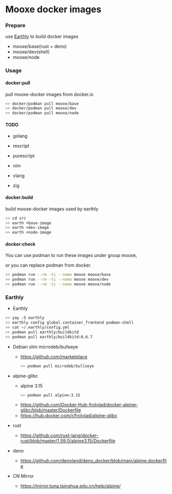 # Mooxe docker images

### Prepare

use [Earthly](https://earthly.dev/) to build docker images

- mooxe/base(rust + deno)
- mooxe/dev(shell)
- mooxe/node

### Usage

#### docker:pull

pull mooxe-docker images from docker.io

```bash
>> docker/podman pull mooxe/base
>> docker/podman pull mooxe/dev
>> docker/podman pull mooxe/node
```

#### TODO

- golang

- rescript
- purescript
- nim

- vlang
- zig

#### docker:build

build mooxe-docker images used by earthly

```bash
>> cd src
>> earth +base-image
>> earth +dev-image
>> earth +node-image
```

#### docker:check

You can use podman to run these images under group mooxe,

or you can replace podman from docker.

```bash
>> podman run --rm -ti --name mooxe mooxe/base
>> podman run --rm -ti --name mooxe mooxe/dev
>> podman run --rm -ti --name mooxe mooxe/node
```

### Earthly

- Earthly

```bash
>> yay -S earthly
>> earthly config global.container_frontend podman-shell
>> cat ~/.earthly/config.yml
>> podman pull earthly/buildkitd
>> podman pull earthly/buildkitd:0.6.7
```

- Debian slim microdeb/bullseye
  - https://github.com/marketplace
    ```bash
    >> podman pull microdeb/bullseye
    ```

- alpine-glibc
  - alpine 3.15
    ```bash
    >> podman pull alpine:3.15
    ```
  - https://github.com/Docker-Hub-frolvlad/docker-alpine-glibc/blob/master/Dockerfile
  - https://hub.docker.com/r/frolvlad/alpine-glibc

- rust
  - https://github.com/rust-lang/docker-rust/blob/master/1.59.0/alpine3.15/Dockerfile

- deno
  - https://github.com/denoland/deno_docker/blob/main/alpine.dockerfile

- CN Mirror
  - https://mirror.tuna.tsinghua.edu.cn/help/alpine/
